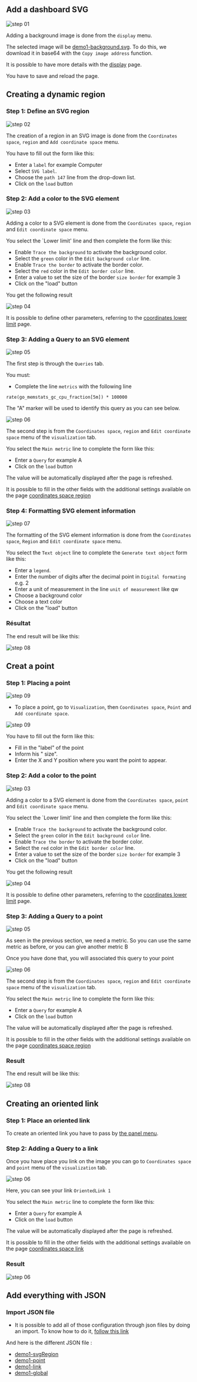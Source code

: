
## Add a dashboard SVG

![step 01](../../screenshots/demo/tutorial1/step01.jpg)


Adding a background image is done from the `display` menu.

The selected image will be [demo1-background.svg](../../resource/demo1-background.svg). To do this, we download it in base64 with the `Copy image address` function.

It is possible to have more details with the [display](../editor/display.md) page.

You have to save and reload the page.


## Creating a dynamic region


### Step 1: Define an SVG region


![step 02](../../screenshots/demo/tutorial1/step02.jpg)


The creation of a region in an SVG image is done from the `Coordinates space`, `region` and `Add coordinate space` menu.

You have to fill out the form like this: 

- Enter a `label` for example Computer
- Select `SVG label`.
- Choose the `path 147` line from the drop-down list.
- Click on the `load` button


### Step 2: Add a color to the SVG element



![step 03](../../screenshots/demo/tutorial1/step03.jpg)


Adding a color to a SVG element is done from the `Coordinates space`, `region` and `Edit coordinate space` menu.

You select the `Lower limit' line and then complete the form like this: 
 

- Enable `Trace the background` to activate the background color. 
- Select the `green` color in the `Edit background color` line.
- Enable `Trace the border` to activate the border color.
- Select the `red` color in the `Edit border color` line.
- Enter a value to set the size of the border `size border` for example 3
- Click on the "load" button


You get the following result

![step 04](../../screenshots/demo/tutorial1/step04.jpg)


It is possible to define other parameters, referring to the [coordinates lower limit](../editor/coordinates-lower-limit.md) page.



### Step 3: Adding a Query to an SVG element


![step 05](../../screenshots/demo/tutorial1/step05.jpg)


The first step is through the `Queries` tab.

You must:

- Complete the line `metrics` with the following line

```
rate(go_memstats_gc_cpu_fraction[5m]) * 100000
```

The "A" marker will be used to identify this query as you can see below.



![step 06](../../screenshots/demo/tutorial1/step06.jpg)

The second step is from the `Coordinates space`, `region` and `Edit coordinate space` menu of the `visualization` tab.

You select the `Main metric` line to complete the form like this: 

- Enter a `Query` for example A
- Click on the `load` button


The value will be automatically displayed after the page is refreshed.


It is possible to fill in the other fields with the additional settings available on the page [coordinates space region](../editor/coordinates-space-region.md)




### Step 4: Formatting SVG element information


![step 07](../../screenshots/demo/tutorial1/step07.jpg)


The formatting of the SVG element information is done from the `Coordinates space`, `Region` and `Edit coordinate space` menu.

You select the `Text object` line to complete the `Generate text object` form like this: 


- Enter a `legend`.
- Enter the number of digits after the decimal point in `Digital formating` e.g. 2
- Enter a unit of measurement in the line `unit of measurement` like qw
- Choose a background color
- Choose a text color
- Click on the "load" button

### Résultat

The end result will be like this: 

![step 08](../../screenshots/demo/tutorial1/step08.jpg)


## Creat a point

### Step 1: Placing a point


![step 09](../../screenshots/demo/tutorial1/add-coordinate.png)

- To place a point, go to `Visualization`, then `Coordinates space`, `Point` and `Add coordinate space`.

![step 09](../../screenshots/demo/tutorial1/point1.png)

You have to fill out the form like this: 

- Fill in the "label" of the point
- Inform his " size".
- Enter the X and Y position where you want the point to appear.


### Step 2: Add a color to the point



![step 03](../../screenshots/demo/tutorial1/lower-limit-point.png)


Adding a color to a SVG element is done from the `Coordinates space`, `point` and `Edit coordinate space` menu.

You select the `Lower limit' line and then complete the form like this: 
 

- Enable `Trace the background` to activate the background color. 
- Select the `green` color in the `Edit background color` line.
- Enable `Trace the border` to activate the border color.
- Select the `red` color in the `Edit border color` line.
- Enter a value to set the size of the border `size border` for example 3
- Click on the "load" button


You get the following result

![step 04](../../screenshots/demo/tutorial1/result-color-point.png)


It is possible to define other parameters, referring to the [coordinates lower limit](../editor/coordinates-lower-limit.md) page.


### Step 3: Adding a Query to a point


![step 05](../../screenshots/demo/tutorial1/step05.jpg)


As seen in the previous section, we need a metric. So you can use the same metric as before, or you can give another metric B

Once you have done that, you will associated this query to your point


![step 06](../../screenshots/demo/tutorial1/step06.jpg)

The second step is from the `Coordinates space`, `region` and `Edit coordinate space` menu of the `visualization` tab.

You select the `Main metric` line to complete the form like this: 

- Enter a `Query` for example A
- Click on the `load` button


The value will be automatically displayed after the page is refreshed.


It is possible to fill in the other fields with the additional settings available on the page [coordinates space region](../editor/coordinates-space-region.md)


### Result

The end result will be like this: 

![step 08](../../screenshots/demo/tutorial1/final-result-point.png)

## Creating an oriented link 

### Step 1: Place an oriented link

To create an oriented link you have to pass by [the panel menu](../panel/panel-oriented-link.md).

### Step 2: Adding a Query to a link

Once you have place you link on the image you can go to `Coordinates space` and `point` menu of the `visualization` tab.


![step 06](../../screenshots/demo/tutorial1/OrientedLink1.png)

Here, you can see your link `OrientedLink 1`

You select the `Main metric` line to complete the form like this: 

- Enter a `Query` for example A
- Click on the `load` button


The value will be automatically displayed after the page is refreshed.


It is possible to fill in the other fields with the additional settings available on the page [coordinates space link](../editor/coordinates-space-link.md)

### Result

![step 06](../../screenshots/demo/tutorial1/final-result-link.png)

## Add everything with JSON

### Import JSON file

- It is possible to add all of those configuration through json files by doing an import. To know how to do it, [follow this link](../editor/import.md)

And here is the different JSON file :

- [demo1-svgRegion](../../resource/demo1-svgRegion.json) 
- [demo1-point](../../resource/demo1-point.json)
- [demo1-link](../../resource/demo1-link.json)
- [demo1-global](../../resource/demo1-global.json)


